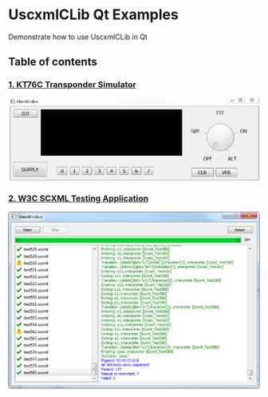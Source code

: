 # UscxmlCLib Qt Examples
Demonstrate how to use UscxmlCLib in Qt

## Table of contents

### [1. KT76C Transponder Simulator](https://github.com/alexzhornyak/UscxmlCLib/tree/master/Examples/Qt/KT76CSim)
![KT76C](https://github.com/alexzhornyak/UscxmlCLib/blob/master/Examples/Images/KT76C_App_Qt.gif)

### [2. W3C SCXML Testing Application](https://github.com/alexzhornyak/UscxmlCLib/tree/master/Examples/Qt/TesterW3C)
![Tester](https://github.com/alexzhornyak/UscxmlCLib/blob/master/Examples/Images/TesterW3CQt.png)
